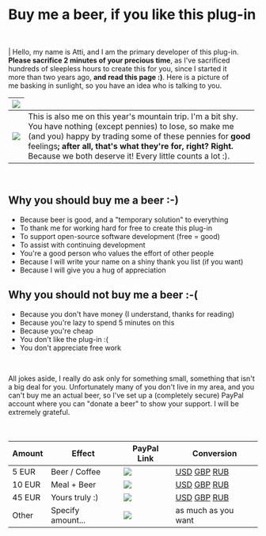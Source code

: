 # Buy me a beer, if you like this plug-in #

<br />

| Hello, my name is Atti, and I am the primary developer of this plug-in. <br><b>Please sacrifice 2 minutes of your precious time</b>, as I've sacrificed <br>hundreds of sleepless hours to create this for you, since I started it <br>more than two years ago, <b>and read this page :)</b>. Here is a picture of <br>me basking in sunlight, so you have an idea who is talking to you. <table><thead><th> <img src='http://dl.dropbox.com/u/3568892/me.jpg' /> </th></thead><tbody>
<tr><td> <img src='http://dl.dropbox.com/u/3568892/Pictures/mountain_h.jpg' /> </td><td> This is also me on this year's mountain trip. I'm a bit shy.<br> You have nothing (except pennies) to lose, so make me <br>(and you) happy by trading some of these pennies for <b>good</b><br>feelings<b>; after all, that's what they're for, right? Right.</b><br>Because we both deserve it! Every little counts a lot :). </td></tr></tbody></table>

<br />

<h2>Why you should buy me a beer :-)</h2>

<ul><li>Because beer is good, and a "temporary solution" to everything<br>
</li><li>To thank me for working hard for free to create this plug-in<br>
</li><li>To support open-source software development (free = good)<br>
</li><li>To assist with continuing development<br>
</li><li>You're a good person who values the effort of other people<br>
</li><li>Because I will write your name on a shiny thank you list (if you want)<br>
</li><li>Because I will give you a hug of appreciation</li></ul>

<h2>Why you should not buy me a beer :-(</h2>

<ul><li>Because you don't have money (I understand, thanks for reading)<br>
</li><li>Because you're lazy to spend 5 minutes on this<br>
</li><li>Because you're cheap<br>
</li><li>You don't like the plug-in :(<br>
</li><li>You don't appreciate free work</li></ul>

<br />

All jokes aside, I really do ask only for something small, something that isn't a big deal for you. Unfortunately many of you don't live in my area, and you can't buy me an actual beer, so I've set up a (completely secure) PayPal account where you can "donate a beer" to show your support. I will be extremely grateful.<br>
<br>
<br />

<table><thead><th> <b>Amount</b> </th><th> <b>Effect</b> </th><th> <b>PayPal Link</b> </th><th> <b>Conversion</b> </th></thead><tbody>
<tr><td> 5 EUR </td><td> Beer / Coffee </td><td> <a href='https://www.paypal.com/cgi-bin/webscr?cmd=_s-xclick&hosted_button_id=B9JYJ89D7X59N'><img src='https://www.paypalobjects.com/WEBSCR-640-20110306-1/en_GB/i/btn/btn_donate_LG.gif' /></a> </td><td> <a href='http://www.google.com/search?hl=en&q=5+eur+in+usd'>USD</a> <a href='http://www.google.com/search?hl=en&q=5+eur+in+gbp'>GBP</a> <a href='http://www.google.com/search?hl=en&q=5+eur+in+russian+rubble'>RUB</a> </td></tr>
<tr><td> 10 EUR </td><td> Meal + Beer </td><td> <a href='https://www.paypal.com/cgi-bin/webscr?cmd=_s-xclick&hosted_button_id=378MXA4S4JYL8'><img src='https://www.paypalobjects.com/WEBSCR-640-20110306-1/en_GB/i/btn/btn_donate_LG.gif' /></a> </td><td> <a href='http://www.google.com/search?hl=en&q=10+eur+in+usd'>USD</a> <a href='http://www.google.com/search?hl=en&q=10+eur+in+gbp'>GBP</a> <a href='http://www.google.com/search?hl=en&q=10+eur+in+russian+rubble'>RUB</a> </td></tr>
<tr><td> 45 EUR </td><td> Yours truly :) </td><td> <a href='https://www.paypal.com/cgi-bin/webscr?cmd=_s-xclick&hosted_button_id=4ZAPNH86CZMSS'><img src='https://www.paypalobjects.com/WEBSCR-640-20110306-1/en_GB/i/btn/btn_donate_LG.gif' /></a> </td><td> <a href='http://www.google.com/search?hl=en&q=45+eur+in+usd'>USD</a> <a href='http://www.google.com/search?hl=en&q=45+eur+in+gbp'>GBP</a> <a href='http://www.google.com/search?hl=en&q=45+eur+in+russian+rubble'>RUB</a> </td></tr>
<tr><td> Other </td><td> Specify amount... </td><td> <a href='https://www.paypal.com/cgi-bin/webscr?cmd=_s-xclick&hosted_button_id=LC4XBXL5KMJRL'><img src='https://www.paypalobjects.com/WEBSCR-640-20110306-1/en_GB/i/btn/btn_donate_LG.gif' /></a> </td><td> as much as you want </td></tr>